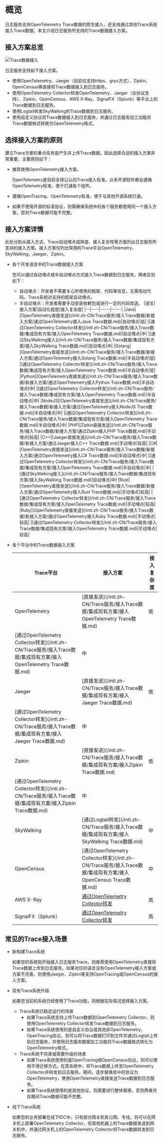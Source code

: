 # 概览

日志服务支持OpenTelemetry Trace数据的原生接入，还支持通过其他Trace系统接入Trace数据。本文介绍日志服务所支持的Trace数据接入方案。

## 接入方案总览

![Trace数据接入](https://static-aliyun-doc.oss-accelerate.aliyuncs.com/assets/img/zh-CN/7534646161/p250850.png)

日志服务支持如下接入方案。

-   使用OpenTelemetry、Jaeger（目前仅支持https、grpc方式）、Zipkin、OpenCensus等直接将Trace数据接入到日志服务。
-   使用OpenTelemetry Collector转发OpenTelemetry、Jaeger（全协议支持）、Zipkin、OpenCensus、AWS X-Ray、SignalFX（Splunk）等平台上的Trace数据到日志服务。
-   使用Logtail转发SkyWalking的Trace数据到日志服务。
-   使用自定义协议将Trace数据接入到日志服务，并通过日志服务加工功能将Trace数据格式转换为OpenTelemetry格式。

## 选择接入方案的原则

建立Trace方案的重点任务是产生并上传Trace数据，因此选择合适的接入方案非常重要，主要原则如下：

-   推荐使用OpenTelemetry接入方案。

    OpenTelemetry是目前全球公认的Trace接入标准。众多开源软件都会遵循OpenTelemetry标准，便于打通各个组件。

-   遵循OpenTracing、OpenTelemetry标准，便于与其他开源系统打通。
-   如果不使用开源的标准协议，则需确保系统中的各个服务都使用同一个接入方案，否则Trace数据可能不完整。

## 接入方案详情

此处分别从接入方式、Trace自动埋点成熟度、接入复杂性等方面列出日志服务所支持的接入方案。接入方案仅列出常用的Trace平台OpenTelemetry、SkyWalking、Jaeger、Zipkin。

-   各个开发语言中的Trace数据接入方案

    您可以通过自动埋点或半自动埋点方式接入Trace数据到日志服务，两者区别如下：

    -   自动埋点：开发者不需要关心所使用的框架、代码等信息，无需改动代码。Trace系统对支持的框架自动埋点。
    -   半自动埋点：开发者需要手动安装依赖包或进行一定的代码改造。
    |语言|接入方案|自动化程度|接入复杂度|
    |--|----|-----|-----|
    |Java|[OpenTelemetry直接发送](/intl.zh-CN/Trace服务/接入Trace数据/新接入方案/通过OpenTelemetry接入Java Trace数据.md)|自动埋点|低|
    |[通过OpenTelemetry Collector转发](/intl.zh-CN/Trace服务/接入Trace数据/集成现有方案/接入OpenTelemetry Trace数据.md)|自动埋点|中|
    |[通过SkyWalking接入](/intl.zh-CN/Trace服务/接入Trace数据/集成现有方案/接入SkyWalking Trace数据.md)|自动埋点|中|
    |Golang|[OpenTelemetry直接发送](/intl.zh-CN/Trace服务/接入Trace数据/新接入方案/通过OpenTelemetry接入Golang Trace数据.md)|半自动埋点|低|
    |[通过OpenTelemetry Collector转发](/intl.zh-CN/Trace服务/接入Trace数据/集成现有方案/接入OpenTelemetry Trace数据.md)|半自动埋点|低|
    |Python|[OpenTelemetry直接发送](/intl.zh-CN/Trace服务/接入Trace数据/新接入方案/通过OpenTelemetry接入Python Trace数据.md)|半自动埋点|中|
    |[通过OpenTelemetry Collector转发](/intl.zh-CN/Trace服务/接入Trace数据/集成现有方案/接入OpenTelemetry Trace数据.md)|半自动埋点|中|
    |NodeJS|[OpenTelemetry直接发送](/intl.zh-CN/Trace服务/接入Trace数据/新接入方案/通过OpenTelemetry接入NodeJS Trace数据.md)|半自动埋点|中|
    |[通过OpenTelemetry Collector转发](/intl.zh-CN/Trace服务/接入Trace数据/集成现有方案/接入OpenTelemetry Trace数据.md)|半自动埋点|中|
    |PHP|[Zipkin直接发送](/intl.zh-CN/Trace服务/接入Trace数据/新接入方案/通过Zipkin接入PHP Trace数据.md)|手动埋点|较高|
    |C++|[Jaeger直接发送](/intl.zh-CN/Trace服务/接入Trace数据/新接入方案/通过Jaeger接入C++ Trace数据.md)|手动埋点|较高|
    |C\#|[OpenTelemetry直接发送](/intl.zh-CN/Trace服务/接入Trace数据/新接入方案/通过OpenTelemetry接入C# Trace数据.md)|半自动埋点|中|
    |[通过OpenTelemetry Collector转发](/intl.zh-CN/Trace服务/接入Trace数据/集成现有方案/接入OpenTelemetry Trace数据.md)|半自动埋点|中|
    |[通过SkyWalking接入](/intl.zh-CN/Trace服务/接入Trace数据/集成现有方案/接入SkyWalking Trace数据.md)|自动埋点|中|
    |Rust|[OpenTelemetry直接发送](/intl.zh-CN/Trace服务/接入Trace数据/新接入方案/通过OpenTelemetry接入Rust Trace数据.md)|手动埋点|较高|
    |[通过OpenTelemetry Collector转发](/intl.zh-CN/Trace服务/接入Trace数据/集成现有方案/接入OpenTelemetry Trace数据.md)|手动埋点|较高|
    |Ruby|[OpenTelemetry直接发送](/intl.zh-CN/Trace服务/接入Trace数据/新接入方案/通过OpenTelemetry接入Ruby Trace数据.md)|手动埋点|较高|
    |[通过OpenTelemetry Collector转发](/intl.zh-CN/Trace服务/接入Trace数据/集成现有方案/接入OpenTelemetry Trace数据.md)|手动埋点|较高|

-   各个平台中的Trace数据接入方案

    |Trace平台|接入方案|接入复杂度|
    |-------|----|-----|
    |OpenTelemetry|[直接发送](/intl.zh-CN/Trace服务/接入Trace数据/集成现有方案/接入OpenTelemetry Trace数据.md)|低|
    |[通过OpenTelemetry Collector转发](/intl.zh-CN/Trace服务/接入Trace数据/集成现有方案/接入OpenTelemetry Trace数据.md)|中|
    |Jaeger|[直接发送](/intl.zh-CN/Trace服务/接入Trace数据/集成现有方案/接入Jaeger Trace数据.md)|低|
    |[通过OpenTelemetry Collector转发](/intl.zh-CN/Trace服务/接入Trace数据/集成现有方案/接入Jaeger Trace数据.md)|中|
    |Zipkin|[直接发送](/intl.zh-CN/Trace服务/接入Trace数据/集成现有方案/接入Zipkin Trace数据.md)|低|
    |[通过OpenTelemetry Collector转发](/intl.zh-CN/Trace服务/接入Trace数据/集成现有方案/接入Zipkin Trace数据.md)|中|
    |SkyWalking|[通过Logtail转发](/intl.zh-CN/Trace服务/接入Trace数据/集成现有方案/接入SkyWalking Trace数据.md)|中|
    |OpenCensus|[通过OpenTelemetry Collector转发](/intl.zh-CN/Trace服务/接入Trace数据/集成现有方案/接入OpenCensus Trace数据.md)|中|
    |AWS X-Ray|[通过OpenTelemetry Collector转发](https://github.com/open-telemetry/opentelemetry-collector-contrib/tree/main/receiver/awsxrayreceiver)|高|
    |SignalFX（Splunk）|[通过OpenTelemetry Collector转发](https://github.com/open-telemetry/opentelemetry-collector-contrib/tree/main/receiver/signalfxreceiver)|高|


## 常见的Trace接入场景

-   新构建Trace系统

    如果您的系统刚开始接入日志服务Trace，则推荐使用OpenTelemetry直接将Trace数据上传到日志服务。如果对应的语言没有OpenTelemetry接入方案或方案不完善，则使用Jaeger、Zipkin等支持OpenTracing或OpenCensus的接入方案。

-   现有Trace系统升级

    如果您当前的系统已经使用了Trace功能，则根据实际情况选择接入方案。

    -   Trace系统已稳定运行的场景
        -   如果Trace系统支持上传Trace数据到OpenTelemetry Collector，则使用OpenTelemetry Collector转发Trace数据到日志服务。
        -   如果Trace系统使用的是自定义协议或其他非OpenTelemetry、OpenTracing协议，则可以将Trace数据打印到文件并通过Logtail上传到日志服务，并使用日志服务数据加工功能将Trace数据格式转化为OpenTelemetry格式。
    -   Trace系统不完善或需要升级的场景
        -   如果Trace系统使用的是OpenTracing或OpenCensus协议，则可以使用平滑迁移方式。在原系统中，将Trace数据上传至OpenTelemetry Collector并转发到日志服务。期间，逐步替换其中的协议为OpenTelemetry，使用OpenTelemetry直接发送Trace数据到日志服务。
        -   如果Trace系统使用的是其他协议，则需要进行整体替换，否则两者共存期间Trace数据可能不完整。
-   线下Trace系统

    如果您的业务部署在线下IDC中，只有部分网关机有公网、专线，则可以在网关机上部署OpenTelemetry Collector，将其他机器上的Trace数据发送到网关机中，并通过网关机上的OpenTelemetry Collector将Trace数据转发到日志服务。


